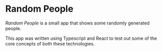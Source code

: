 # Random People

*Random People* is a small app that shows some randomly generated people.

This app was written using Typescript and React to test out some of the core concepts of both these technologies.
